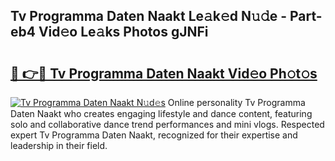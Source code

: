 ## Tv Programma Daten Naakt Le𝚊k𝚎d N𝚞𝚍e - Part-eb4 Vid𝚎o Le𝚊ks Photos gJNFi

# <h2><a href="http://fb3aiy.evod.top/?m=Tv+Programma+Daten+Naakt">🔗 👉🔴 Tv Programma Daten Naakt Vid𝚎o Ph𝚘t𝚘s</a></h2>

[![Tv Programma Daten Naakt N𝚞d𝚎s](https://i.imgur.com/8V9OHl7.gif)](http://fb3aiy.evod.top/?m=Tv+Programma+Daten+Naakt)
Online personality Tv Programma Daten Naakt who creates engaging lifestyle and dance content, featuring solo and collaborative dance trend performances and mini vlogs. Respected expert Tv Programma Daten Naakt, recognized for their expertise and leadership in their field. 
